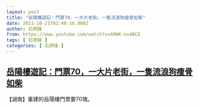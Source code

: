 ```yaml
---
layout: post
title: "岳陽樓遊記：門票70，一大片老街，一隻流浪狗瘦骨如柴"
date: 2021-10-21T02:49:16.000Z
author: 石炳鋒
from: https://www.youtube.com/watch?v=40WK-ex4BCE
tags: [ 石炳锋 ]
categories: [ 石炳锋 ]
---
```

<!--1634784556000-->
[岳陽樓遊記：門票70，一大片老街，一隻流浪狗瘦骨如柴](https://www.youtube.com/watch?v=40WK-ex4BCE)
------

<div>
【湖南】重建的岳陽樓門票要70塊。
</div>
